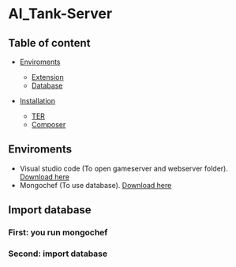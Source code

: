 # AI_Tank-Server

## Table of content

- [Enviroments](#Enviroments)
    - [Extension](#extension)
    - [Database](#database)

- [Installation](#installation)
    - [TER](#typo3-extension-repository)
    - [Composer](#composer)

## Enviroments
- Visual studio code (To open gameserver and webserver folder). [Download here](https://code.visualstudio.com/docs/?dv=win)
- Mongochef (To use database). [Download here](https://drive.google.com/file/d/1RJywbAKmuMsNvHmJcCxUVtVXGD_YSftO/view?usp=sharing)

## Import database
### First: you run mongochef

### Second: import database

